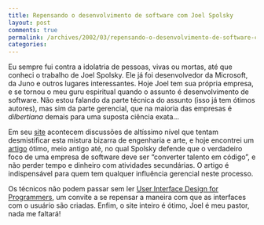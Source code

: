 ```yaml
---
title: Repensando o desenvolvimento de software com Joel Spolsky
layout: post
comments: true
permalink: /archives/2002/03/repensando-o-desenvolvimento-de-software-com-joel-spolsky.html
categories:
---
```

Eu sempre fui contra a idolatria de pessoas, vivas ou mortas, até que conheci o trabalho de Joel Spolsky. Ele já foi desenvolvedor da Microsoft, da Juno e outros lugares interessantes. Hoje Joel tem sua própria empresa, e se tornou o meu guru espiritual quando o assunto é desenvolvimento de software. Não estou falando da parte técnica do assunto (isso já tem ótimos autores), mas sim da parte gerencial, que na maioria das empresas é *dilbertiana* demais para uma suposta ciência exata&#8230;

Em seu [site][1] acontecem discussões de altíssimo nível que tentam desmistificar esta mistura bizarra de engenharia e arte, e hoje encontrei um [artigo][2] ótimo, meio antigo até, no qual Spolsky defende que o verdadeiro foco de uma empresa de software deve ser &#8220;converter talento em código&#8221;, e não perder tempo e dinheiro com atividades secundárias. O artigo é indispensável para quem tem qualquer influência gerencial neste processo.

Os técnicos não podem passar sem ler [User Interface Design for Programmers][3], um convite a se repensar a maneira com que as interfaces com o usuário são criadas. Enfim, o site inteiro é ótimo, Joel é meu pastor, nada me faltará!

 [1]: http://www.joelonsoftware.com
 [2]: http://www.joelonsoftware.com/articles/fog0000000074.html
 [3]: http://www.joelonsoftware.com/navLinks/fog0000000247.html